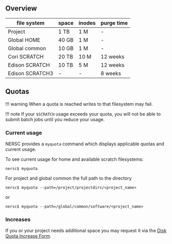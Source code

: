 ## Overview

| file system     | space | inodes | purge time |
|-----------------|-------|--------|------------|
| Project         | 1 TB  | 1 M    | -          |
| Global HOME     | 40 GB | 1 M    | -          |
| Global common   | 10 GB | 1 M    | -          |
| Cori SCRATCH    | 20 TB | 10 M   | 12 weeks   |
| Edison SCRATCH  | 10 TB | 5 M    | 12 weeks   |
| Edison SCRATCH3 | -     | -      | 8 weeks    |

## Quotas

!!! warning
	When a quota is reached writes to that filesystem may fail.

!!! note
	If your `$SCRATCH` usage exceeds your quota, you will not be
	able to submit batch jobs until you reduce your usage.
	
### Current usage

NERSC provides a `myquota` command which displays applicable quotas
and current usage.

To see current usage for home and available scratch filesystems:
```
nersc$ myquota
```

For project and global common the full path to the directory
```
nersc$ myquota --path=/project/projectdirs/<project_name>
```

or

```
nersc$ myquota --path=/global/common/software/<project_name>
```

### Increases

If you or your project needs additional space you may request it via
the
[Disk Quota Increase Form](https://nersc.service-now.com/nav_to.do?uri=catalog_home.do).
